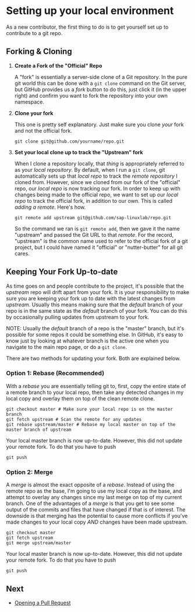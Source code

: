 # Setting up your local environment

As a new contributor, the first thing to do is to get yourself set up to contribute to a git repo.

## Forking & Cloning

1. **Create a Fork of the "Official" Repo**

    A "fork" is essentially a server-side clone of a Git repository. In the pure git world this can be done with a `git clone` command on the Git server, but GitHub provides us a *fork* button to do this, just click it (in the upper right) and confirm you want to fork the repository into your own namespace.

2. **Clone your fork**

    This one is pretty self explanatory. Just make sure you clone _your_ fork and not the official fork.

    ```
    git clone git@github.com/yourname/repo.git
    ```

3. **Set your local clone up to track the "Upstream" fork**

    When I clone a repository locally, that _thing_ is appropriately referred to as your _local repository_. By default, when I run a `git clone`, git automatically sets up that _local repo_ to track the _remote repository_ I cloned from. However, since we cloned from our fork of the "official" repo, our _local repo_ is now tracking our fork. In order to keep up with changes being made to the official repo, we want to set up our _local repo_ to track the official fork, in addition to our own. This is called _adding a remote_. Here's how.

    ```
    git remote add upstream git@github.com/sap-linuxlab/repo.git
    ```
    So the command we ran is `git remote add`, then we gave it the name "upstream" and passed the Git URL to that _remote_. For the record, "upstream" is the common name used to refer to the official fork of a git project, but I could have named it "official" or "nutter-butter" for all git cares.

## Keeping Your Fork Up-to-date

As time goes on and people contribute to the project, it's possible that the _upstream_ repo will drift apart from your fork. It is your responsibility to make sure you are keeping your fork up to date with the latest changes from _upstream_. Usually this means making sure that the _default_ branch of your repo is in the same state as the _default_ branch of your fork. You can do this by occasionally pulling updates from upstream to your fork.

NOTE: Usually the _default_ branch of a repo is the "master" branch, but it's possible for some repos it could be something else. In GitHub, it's easy to know just by looking at whatever branch is the active one when you navigate to the main repo page, or do a `git clone`.

There are two methods for updating your fork. Both are explained below.

### Option 1: Rebase (Recommended)

With a _rebase_ you are essentially telling git to, first, copy the entire state of a remote branch to your local repo, then take any detected changes in my local copy and overlay them on top of the clean remote clone.

```
git checkout master # Make sure your local repo is on the master branch
git fetch upstream # Scan the remote for any updates
git rebase upstream/master # Rebase my local master on top of the master branch of upstream
```

Your local master branch is now up-to-date. However, this did not update your remote fork. To do that you have to push

```
git push
```

### Option 2: Merge

A _merge_ is almost the exact opposite of a _rebase_. Instead of using the remote repo as the base, I'm going to use my local copy as the base, and attempt to overlay any changes since my last merge on top of my current branch. One of the advantages of a _merge_ is that you get to see some output of the commits and files that have changed if that is of interest. The downside is that merging has the potential to cause more conflicts if you've made changes to your local copy _AND_ changes have been made upstream.

```
git checkout master
git fetch upstream
git merge upstream/master
```

Your local master branch is now up-to-date. However, this did not update your remote fork. To do that you have to push

```
git push
```

## Next

* [Opening a Pull Request](openPR.html)
